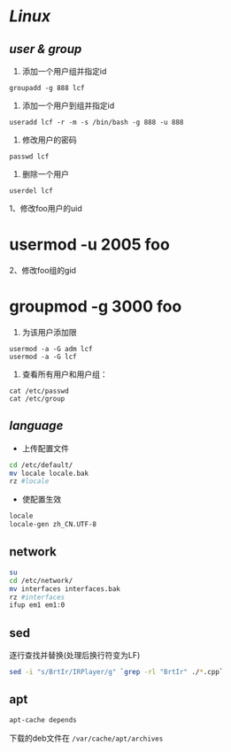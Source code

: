 # *Linux*

## *user & group*

1. 添加一个用户组并指定id
```
groupadd -g 888 lcf
```

1. 添加一个用户到组并指定id
```
useradd lcf -r -m -s /bin/bash -g 888 -u 888
```

1. 修改用户的密码
```
passwd lcf
```

1. 删除一个用户
```
userdel lcf
```

1、修改foo用户的uid

# usermod -u 2005 foo
2、修改foo组的gid

# groupmod -g 3000 foo

1. 为该用户添加限
```
usermod -a -G adm lcf
usermod -a -G lcf
```

1. 查看所有用户和用户组：
```
cat /etc/passwd
cat /etc/group
```


## *language*

- 上传配置文件
```bash
cd /etc/default/
mv locale locale.bak
rz #locale
```

- 使配置生效
```bash
locale
locale-gen zh_CN.UTF-8
```


## network
```bash
su
cd /etc/network/
mv interfaces interfaces.bak
rz #interfaces
ifup em1 em1:0
```

## sed
逐行查找并替换(处理后换行符变为LF)
```bash
sed -i "s/BrtIr/IRPlayer/g" `grep -rl "BrtIr" ./*.cpp`
```

## apt
```bash
apt-cache depends
```
下载的deb文件在 `/var/cache/apt/archives`